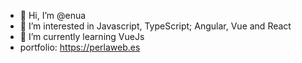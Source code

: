 - 👋 Hi, I’m @enua
- 👀 I’m interested in Javascript, TypeScript; Angular, Vue and React
- 🌱 I’m currently learning VueJs
- portfolio: https://perlaweb.es
